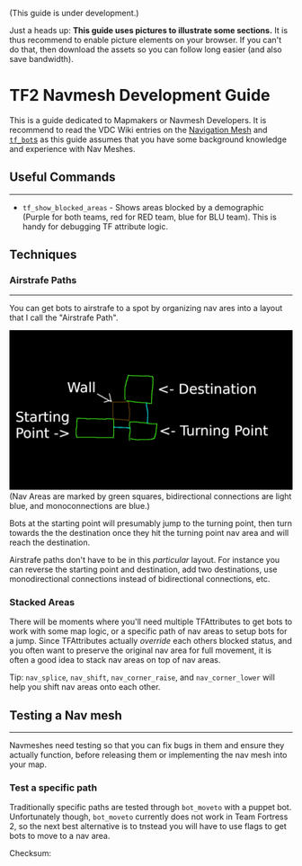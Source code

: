 (This guide is under development.)

Just a heads up: **This guide uses pictures to illustrate some sections.** It is thus recommend to enable picture elements on your browser. If you can't do that, then download the assets so you can follow long easier (and also save bandwidth).

# TF2 Navmesh Development Guide

This is a guide dedicated to Mapmakers or Navmesh Developers. It is recommend to read the VDC Wiki entries on the [Navigation Mesh](https://developer.valvesoftware.com/wiki/Navigation_Meshes) and [`tf_bot`s](https://developer.valvesoftware.com/wiki/Tf_bot) as this guide assumes that you have some background knowledge and experience with Nav Meshes.

## Useful Commands
<hr>
</hr>

* `tf_show_blocked_areas` - Shows areas blocked by a demographic (Purple for both teams, red for RED team, blue for BLU team). This is handy for debugging TF attribute logic.

## Techniques

### Airstrafe Paths
<hr>

You can get bots to airstrafe to a spot by organizing nav ares into a layout that I call the "Airstrafe Path".

![](assets/airstrafe_pic.gif)
(Nav Areas are marked by green squares, bidirectional connections are light blue, and monoconnections are blue.)

Bots at the starting point will presumably jump to the turning point, then turn towards the the destination once they hit the turning point nav area and will reach the destination.

Airstrafe paths don't have to be in this *particular* layout. For instance you can reverse the starting point and destination, add two destinations, use monodirectional connections instead of bidirectional connections, etc.

### Stacked Areas

There will be moments where you'll need multiple TFAttributes to get bots to work with some map logic, or a specific path of nav areas to setup bots for a jump. Since TFAttributes actually *override* each others blocked status, and you often want to preserve the original nav area for full movement, it is often a good idea to stack nav areas on top of nav areas.

Tip: `nav_splice`, `nav_shift`, `nav_corner_raise`, and `nav_corner_lower` will help you shift nav areas onto each other.

## Testing a Nav mesh
<hr>

Navmeshes need testing so that you can fix bugs in them and ensure they actually function, before releasing them or implementing the nav mesh into your map.

### Test a specific path

Traditionally specific paths are tested through `bot_moveto` with a puppet bot. Unfortunately though, `bot_moveto` currently does not work in Team Fortress 2, so the next best alternative is to tnstead you will have to use flags to get bots to move to a nav area.

<!-- The FAQ

## FAQ

### "What's the point of improving/making nav meshes when I can just use nav_generate?"

There's a reason you're reading this. `nav_generate` does an okish job at creating a nav mesh, but it is definitely not perfect; it often generates biconnections where they shouldn't be, fails to account for all possible areas that players can reach, etc. These sorts of details can influence how well bots play TF2, and may in fact turn off a player from them.

At the very least if you don't want to take some time to fix up a navmesh, then please set-->

Checksum: <!-- Insert checksum here. -->